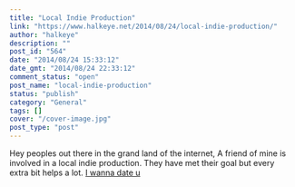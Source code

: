 ```yaml
---
title: "Local Indie Production"
link: "https://www.halkeye.net/2014/08/24/local-indie-production/"
author: "halkeye"
description: ""
post_id: "564"
date: "2014/08/24 15:33:12"
date_gmt: "2014/08/24 22:33:12"
comment_status: "open"
post_name: "local-indie-production"
status: "publish"
category: "General"
tags: []
cover: "/cover-image.jpg"
post_type: "post"
---
```


Hey peoples out there in the grand land of the internet, A friend of mine is involved in a local indie production. They have met their goal but every extra bit helps a lot. [I wanna date u](https://www.indiegogo.com/projects/i-wanna-date-u-the-movie/x/219183#home)